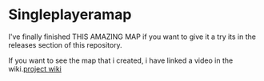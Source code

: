 # Singleplayeramap

I've finally finished THIS AMAZING MAP if you want to give it a try its in the releases section of this repository.

If you want to see the map that i created, i have linked a video in the wiki.[project wiki](https://github.com/DHorn05/Singleplayermap/wiki)

